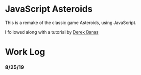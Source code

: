 # JavaScript Asteroids

This is a remake of the classic game Asteroids, using JavaScript.

I followed along with a tutorial by [Derek Banas](https://www.youtube.com/watch?v=HWuU5ly0taA&list=WL&index=5&t=605s)

# Work Log

### 8/25/19
